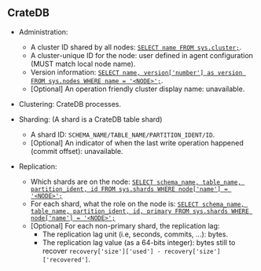 ## CrateDB
* Administration:
  * A cluster ID shared by all nodes: [`SELECT name FROM sys.cluster;`](https://crate.io/docs/crate/reference/en/latest/admin/system-information.html#cluster).
  * A cluster-unique ID for the node: user defined in agent configuration (MUST match local node name).
  * Version information: [`SELECT name, version['number'] as version FROM sys.nodes WHERE name = '<NODE>';`](https://crate.io/docs/crate/reference/en/latest/admin/system-information.html#version).
  * [Optional] An operation friendly cluster display name: unavailable.

* Clustering: CrateDB processes.

* Sharding: (A shard is a CrateDB table shard)
  * A shard ID: `SCHEMA_NAME/TABLE_NAME/PARTITION_IDENT/ID`.
  * [Optional] An indicator of when the last write operation happened (commit offset): unavailable.

* Replication:
  * Which shards are on the node: [`SELECT schema_name, table_name, partition_ident, id FROM sys.shards WHERE node['name'] = '<NODE>';`](https://crate.io/docs/crate/reference/en/latest/admin/system-information.html#shards)
  * For each shard, what the role on the node is: [`SELECT schema_name, table_name, partition_ident, id, primary FROM sys.shards WHERE node['name'] = '<NODE>';`](https://crate.io/docs/crate/reference/en/latest/admin/system-information.html#shards)
  * [Optional] For each non-primary shard, the replication lag:
    * The replication lag unit (i.e, seconds, commits, ...): bytes.
    * The replication lag value (as a 64-bits integer): bytes still to recover `recovery['size']['used'] - recovery['size']['recovered']`.

